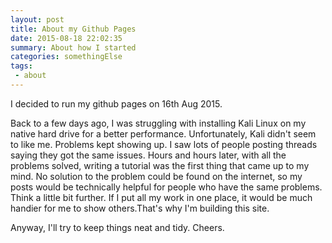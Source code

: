 ```yaml
---
layout: post
title: About my Github Pages
date: 2015-08-18 22:02:35
summary: About how I started
categories: somethingElse
tags: 
 - about
---
```

I decided to run my github pages on 16th Aug 2015. 

Back to a few days ago, I was struggling with installing Kali Linux on my native hard drive for a better performance. Unfortunately, Kali didn't seem to like me. Problems kept showing up. I saw lots of people posting threads saying they got the same issues. Hours and hours later, with all the problems solved, writing a tutorial was the first thing that came up to my mind. No solution to the problem could be found on the internet, so my posts would be technically helpful for people who have the same problems. Think a little bit further. If I put all my work in one place, it would be much handier for me to show others.That's why I'm building this site.

Anyway, I'll try to keep things neat and tidy. Cheers. 